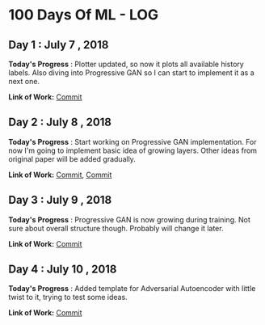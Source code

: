 # 100 Days Of ML - LOG

## Day 1 : July 7 , 2018
 
**Today's Progress** : Plotter updated, so now it plots all available history labels. Also diving into Progressive GAN so I can start to implement it as a next one.

**Link of Work:**   [Commit](https://github.com/Mylittlerapture/GANLib/commit/6b58af27fcd55b3b32efe17219e3cc952a2df2b4)


## Day 2 : July 8 , 2018
 
**Today's Progress** : Start working on Progressive GAN implementation. For now I'm going to implement basic idea of growing layers. Other ideas from original paper will be added gradually. 

**Link of Work:**   [Commit](https://github.com/Mylittlerapture/GANLib/commit/eb270d9d9f20295f13cefb0f1251ecad30709a2c), [Commit](https://github.com/Mylittlerapture/GANLib/commit/85c44053e3bf3dff5381dd8938318bdd04ea35cf)


## Day 3 : July 9 , 2018
 
**Today's Progress** : Progressive GAN is now growing during training. Not sure about overall structure though. Probably will change it later. 

**Link of Work:**  [Commit](https://github.com/Mylittlerapture/GANLib/commit/54816d45c9b02e308712e765e78dee97b55b4b56)

## Day 4 : July 10 , 2018
 
**Today's Progress** : Added template for Adversarial Autoencoder with little twist to it, trying to test some ideas. 

**Link of Work:**  [Commit]()